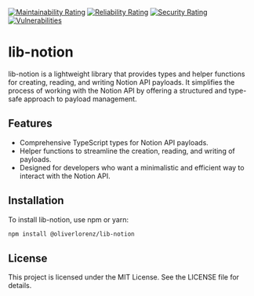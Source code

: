 [![Maintainability Rating](https://sonarcloud.io/api/project_badges/measure?project=oliverlorenz_lib-notion&metric=sqale_rating&token=7714c3e12c6def29d74d13736d2dd76f3e3eabcc)](https://sonarcloud.io/summary/new_code?id=oliverlorenz_lib-notion) [![Reliability Rating](https://sonarcloud.io/api/project_badges/measure?project=oliverlorenz_lib-notion&metric=reliability_rating&token=7714c3e12c6def29d74d13736d2dd76f3e3eabcc)](https://sonarcloud.io/summary/new_code?id=oliverlorenz_lib-notion) [![Security Rating](https://sonarcloud.io/api/project_badges/measure?project=oliverlorenz_lib-notion&metric=security_rating&token=7714c3e12c6def29d74d13736d2dd76f3e3eabcc)](https://sonarcloud.io/summary/new_code?id=oliverlorenz_lib-notion) [![Vulnerabilities](https://sonarcloud.io/api/project_badges/measure?project=oliverlorenz_lib-notion&metric=vulnerabilities&token=7714c3e12c6def29d74d13736d2dd76f3e3eabcc)](https://sonarcloud.io/summary/new_code?id=oliverlorenz_lib-notion)

# lib-notion

lib-notion is a lightweight library that provides types and helper functions for creating, reading, and writing Notion API payloads. It simplifies the process of working with the Notion API by offering a structured and type-safe approach to payload management.

## Features
- Comprehensive TypeScript types for Notion API payloads.
- Helper functions to streamline the creation, reading, and writing of payloads.
- Designed for developers who want a minimalistic and efficient way to interact with the Notion API.

## Installation
To install lib-notion, use npm or yarn:
```bash
npm install @oliverlorenz/lib-notion
```

## License
This project is licensed under the MIT License. See the LICENSE file for details.